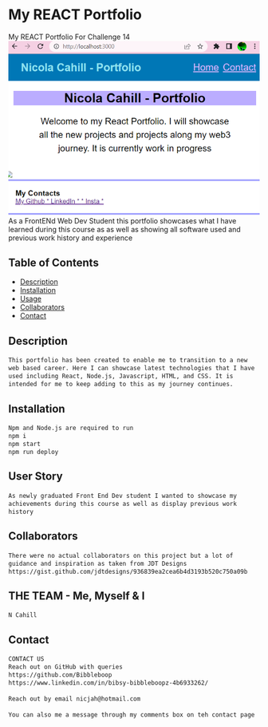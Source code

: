 # My REACT Portfolio
My REACT Portfolio 
For Challenge 14
<img src="./images/readme ss.png">
As a FrontENd Web Dev Student this portfolio showcases what I have learned during this course as as well as showing all software used and previous work history and experience

## Table of Contents

- [Description](#description)
- [Installation](#installation)
- [Usage](#usage)
- [Collaborators](#collaborators)
- [Contact](#contact)

## Description

```
This portfolio has been created to enable me to transition to a new web based career. Here I can showcase latest technologies that I have used including React, Node.js, Javascript, HTML, and CSS. It is intended for me to keep adding to this as my journey continues. 
```

## Installation

```
Npm and Node.js are required to run 
npm i
npm start
npm run deploy

```

## User Story

```text
As newly graduated Front End Dev student I wanted to showcase my achievements during this course as well as display previous work history
```

## Collaborators
```
There were no actual collaborators on this project but a lot of guidance and inspiration as taken from JDT Designs https://gist.github.com/jdtdesigns/936839ea2cea6b4d3193b520c750a09b

```
## THE TEAM - Me, Myself & I
```
N Cahill

```

## Contact

```
CONTACT US
Reach out on GitHub with queries 
https://github.com/Bibbleboop
https://www.linkedin.com/in/bibsy-bibbleboopz-4b6933262/

Reach out by email nicjah@hotmail.com

You can also me a message through my comments box on teh contact page
```